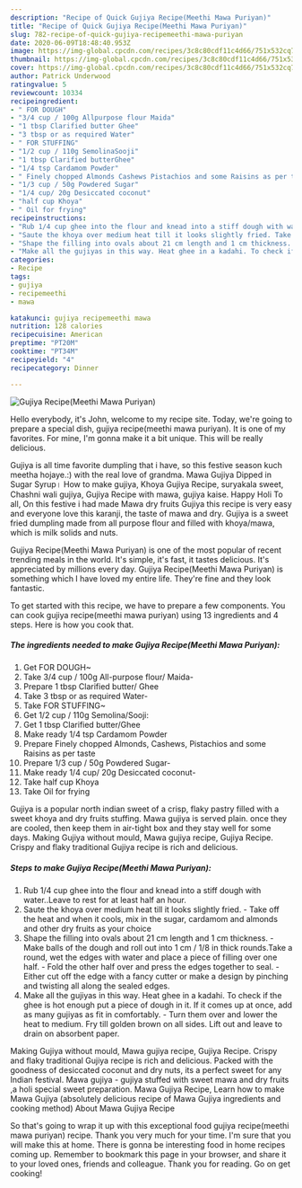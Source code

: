 ```yaml
---
description: "Recipe of Quick Gujiya Recipe(Meethi Mawa Puriyan)"
title: "Recipe of Quick Gujiya Recipe(Meethi Mawa Puriyan)"
slug: 782-recipe-of-quick-gujiya-recipemeethi-mawa-puriyan
date: 2020-06-09T18:48:40.953Z
image: https://img-global.cpcdn.com/recipes/3c8c80cdf11c4d66/751x532cq70/gujiya-recipemeethi-mawa-puriyan-recipe-main-photo.jpg
thumbnail: https://img-global.cpcdn.com/recipes/3c8c80cdf11c4d66/751x532cq70/gujiya-recipemeethi-mawa-puriyan-recipe-main-photo.jpg
cover: https://img-global.cpcdn.com/recipes/3c8c80cdf11c4d66/751x532cq70/gujiya-recipemeethi-mawa-puriyan-recipe-main-photo.jpg
author: Patrick Underwood
ratingvalue: 5
reviewcount: 10334
recipeingredient:
- " FOR DOUGH"
- "3/4 cup / 100g Allpurpose flour Maida"
- "1 tbsp Clarified butter Ghee"
- "3 tbsp or as required Water"
- " FOR STUFFING"
- "1/2 cup / 110g SemolinaSooji"
- "1 tbsp Clarified butterGhee"
- "1/4 tsp Cardamom Powder"
- " Finely chopped Almonds Cashews Pistachios and some Raisins as per taste"
- "1/3 cup / 50g Powdered Sugar"
- "1/4 cup/ 20g Desiccated coconut"
- "half cup Khoya"
- " Oil for frying"
recipeinstructions:
- "Rub 1/4 cup ghee into the flour and knead into a stiff dough with water..Leave to rest for at least half an hour."
- "Saute the khoya over medium heat till it looks slightly fried. Take off the heat and when it cools, mix in the sugar, cardamom and almonds and other dry fruits as your choice"
- "Shape the filling into ovals about 21 cm length and 1 cm thickness. Make balls of the dough and roll out into 1 cm / 1/8 in thick rounds.Take a round, wet the edges with water and place a piece of filling over one half. Fold the other half over and press the edges together to seal. Either cut off the edge with a fancy cutter or make a design by pinching and twisting all along the sealed edges."
- "Make all the gujiyas in this way. Heat ghee in a kadahi. To check if the ghee is hot enough put a piece of dough in it. If it comes up at once, add as many gujiyas as fit in comfortably. Turn them over and lower the heat to medium. Fry till golden brown on all sides. Lift out and leave to drain on absorbent paper."
categories:
- Recipe
tags:
- gujiya
- recipemeethi
- mawa

katakunci: gujiya recipemeethi mawa 
nutrition: 128 calories
recipecuisine: American
preptime: "PT20M"
cooktime: "PT34M"
recipeyield: "4"
recipecategory: Dinner

---
```



![Gujiya Recipe(Meethi Mawa Puriyan)](https://img-global.cpcdn.com/recipes/3c8c80cdf11c4d66/751x532cq70/gujiya-recipemeethi-mawa-puriyan-recipe-main-photo.jpg)

Hello everybody, it's John, welcome to my recipe site. Today, we're going to prepare a special dish, gujiya recipe(meethi mawa puriyan). It is one of my favorites. For mine, I'm gonna make it a bit unique. This will be really delicious.

Gujiya is all time favorite dumpling that i have, so this festive season kuch meetha hojaye.:) with the real love of grandma. Mawa Gujiya Dipped in Sugar Syrup। How to make gujiya, Khoya Gujiya Recipe, suryakala sweet, Chashni wali gujiya, Gujiya Recipe with mawa, gujiya kaise. Happy Holi To all, On this festive i had made Mawa dry fruits Gujiya this recipe is very easy and everyone love this karanji, the taste of mawa and dry. Gujiya is a sweet fried dumpling made from all purpose flour and filled with khoya/mawa, which is milk solids and nuts.

Gujiya Recipe(Meethi Mawa Puriyan) is one of the most popular of recent trending meals in the world. It's simple, it's fast, it tastes delicious. It's appreciated by millions every day. Gujiya Recipe(Meethi Mawa Puriyan) is something which I have loved my entire life. They're fine and they look fantastic.


To get started with this recipe, we have to prepare a few components. You can cook gujiya recipe(meethi mawa puriyan) using 13 ingredients and 4 steps. Here is how you cook that.

<!--inarticleads1-->

##### The ingredients needed to make Gujiya Recipe(Meethi Mawa Puriyan):

1. Get  FOR DOUGH~
1. Take 3/4 cup / 100g All-purpose flour/ Maida-
1. Prepare 1 tbsp Clarified butter/ Ghee
1. Take 3 tbsp or as required Water-
1. Take  FOR STUFFING~
1. Get 1/2 cup / 110g Semolina/Sooji:
1. Get 1 tbsp Clarified butter/Ghee
1. Make ready 1/4 tsp Cardamom Powder
1. Prepare  Finely chopped Almonds, Cashews, Pistachios and some Raisins as per taste
1. Prepare 1/3 cup / 50g Powdered Sugar-
1. Make ready 1/4 cup/ 20g Desiccated coconut-
1. Take half cup Khoya
1. Take  Oil for frying


Gujiya is a popular north indian sweet of a crisp, flaky pastry filled with a sweet khoya and dry fruits stuffing. Mawa gujiya is served plain. once they are cooled, then keep them in air-tight box and they stay well for some days. Making Gujiya without mould, Mawa gujiya recipe, Gujiya Recipe. Crispy and flaky traditional Gujiya recipe is rich and delicious. 

<!--inarticleads2-->

##### Steps to make Gujiya Recipe(Meethi Mawa Puriyan):

1. Rub 1/4 cup ghee into the flour and knead into a stiff dough with water..Leave to rest for at least half an hour.
1. Saute the khoya over medium heat till it looks slightly fried. - Take off the heat and when it cools, mix in the sugar, cardamom and almonds and other dry fruits as your choice
1. Shape the filling into ovals about 21 cm length and 1 cm thickness. - Make balls of the dough and roll out into 1 cm / 1/8 in thick rounds.Take a round, wet the edges with water and place a piece of filling over one half. - Fold the other half over and press the edges together to seal. - Either cut off the edge with a fancy cutter or make a design by pinching and twisting all along the sealed edges.
1. Make all the gujiyas in this way. Heat ghee in a kadahi. To check if the ghee is hot enough put a piece of dough in it. If it comes up at once, add as many gujiyas as fit in comfortably. - Turn them over and lower the heat to medium. Fry till golden brown on all sides. Lift out and leave to drain on absorbent paper.


Making Gujiya without mould, Mawa gujiya recipe, Gujiya Recipe. Crispy and flaky traditional Gujiya recipe is rich and delicious. Packed with the goodness of desiccated coconut and dry nuts, its a perfect sweet for any Indian festival. Mawa gujiya - gujiya stuffed with sweet mawa and dry fruits ,a holi special sweet preparation. Mawa Gujiya Recipe, Learn how to make Mawa Gujiya (absolutely delicious recipe of Mawa Gujiya ingredients and cooking method) About Mawa Gujiya Recipe 

So that's going to wrap it up with this exceptional food gujiya recipe(meethi mawa puriyan) recipe. Thank you very much for your time. I'm sure that you will make this at home. There is gonna be interesting food in home recipes coming up. Remember to bookmark this page in your browser, and share it to your loved ones, friends and colleague. Thank you for reading. Go on get cooking!
